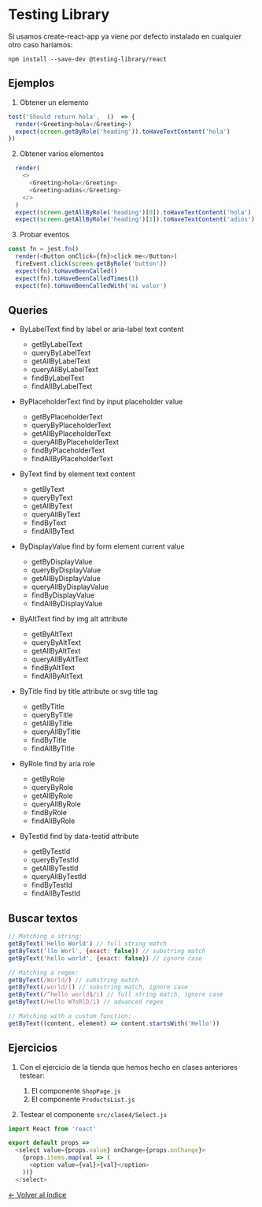 # Testing Library

Si usamos create-react-app ya viene por defecto instalado en cualquier otro caso haríamos:

```
npm install --save-dev @testing-library/react
```

## Ejemplos

1. Obtener un elemento

```js
test('Should return hola',  ()  => {
  render(<Greeting>hola</Greeting>)
  expect(screen.getByRole('heading')).toHaveTextContent('hola')
})
```

2. Obtener varios elementos

```js
  render(
    <>
      <Greeting>hola</Greeting>
      <Greeting>adios</Greeting>
    </>
  )
  expect(screen.getAllByRole('heading')[0]).toHaveTextContent('hola')
  expect(screen.getAllByRole('heading')[1]).toHaveTextContent('adios')
```

3. Probar eventos

```js
const fn = jest.fn()
  render(<Button onClick={fn}>click me</Button>)
  fireEvent.click(screen.getByRole('button'))
  expect(fn).toHaveBeenCalled()
  expect(fn).toHaveBeenCalledTimes(1)
  expect(fn).toHaveBeenCalledWith('mi valor')
```


## Queries

* ByLabelText find by label or aria-label text content
  * getByLabelText
  * queryByLabelText
  * getAllByLabelText
  * queryAllByLabelText
  * findByLabelText
  * findAllByLabelText

* ByPlaceholderText find by input placeholder value
  * getByPlaceholderText
  * queryByPlaceholderText
  * getAllByPlaceholderText
  * queryAllByPlaceholderText
  * findByPlaceholderText
  * findAllByPlaceholderText

* ByText find by element text content
  * getByText
  * queryByText
  * getAllByText
  * queryAllByText
  * findByText
  * findAllByText

* ByDisplayValue find by form element current value
  * getByDisplayValue
  * queryByDisplayValue
  * getAllByDisplayValue
  * queryAllByDisplayValue
  * findByDisplayValue
  * findAllByDisplayValue

* ByAltText find by img alt attribute
  * getByAltText
  * queryByAltText
  * getAllByAltText
  * queryAllByAltText
  * findByAltText
  * findAllByAltText

* ByTitle find by title attribute or svg title tag
  * getByTitle
  * queryByTitle
  * getAllByTitle
  * queryAllByTitle
  * findByTitle
  * findAllByTitle

* ByRole find by aria role
  * getByRole
  * queryByRole
  * getAllByRole
  * queryAllByRole
  * findByRole
  * findAllByRole

* ByTestId find by data-testid attribute
  * getByTestId
  * queryByTestId
  * getAllByTestId
  * queryAllByTestId
  * findByTestId
  * findAllByTestId


## Buscar textos

```js
// Matching a string:
getByText('Hello World') // full string match
getByText('llo Worl', {exact: false}) // substring match
getByText('hello world', {exact: false}) // ignore case

// Matching a regex:
getByText(/World/) // substring match
getByText(/world/i) // substring match, ignore case
getByText(/^hello world$/i) // full string match, ignore case
getByText(/Hello W?oRlD/i) // advanced regex

// Matching with a custom function:
getByText((content, element) => content.startsWith('Hello'))
```

## Ejercicios

1. Con el ejercicio de la tienda que hemos hecho en clases anteriores testear:
    1. El componente `ShopPage.js`
    2. El componente `ProductsList.js`

2. Testear el componente `src/clase4/Select.js`
```js
import React from 'react'

export default props =>
  <select value={props.value} onChange={props.onChange}>
    {props.items.map(val => (
      <option value={val}>{val}</option>
    ))}
  </select>
```

[<- Volver al índice](./../README.md)